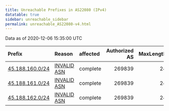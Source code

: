```yaml
---
title: Unreachable Prefixes in AS22080 (IPv4)
datatable: true
sidebar: unreachable_sidebar
permalink: unreachable_AS22080-v4.html
---
```


Data as of 2020-12-06 15:35:00 UTC


<div class="datatable-begin"></div>

| Prefix                                                   | Reason                                                                                                 | affected   |   Authorized AS |   MaxLength | Anchor                                         |   unreachable /24s |
|:---------------------------------------------------------|:-------------------------------------------------------------------------------------------------------|:-----------|----------------:|------------:|:-----------------------------------------------|-------------------:|
| [45.188.160.0/24](https://stat.ripe.net/45.188.160.0/24) | [INVALID ASN](https://rpki-validator.ripe.net/announcement-preview?asn=AS22080&prefix=45.188.160.0/24) | complete   |          269839 |          24 | [LACNIC](unreachable_LACNIC_RPKI_Root-v4.html) |                  1 |
| [45.188.161.0/24](https://stat.ripe.net/45.188.161.0/24) | [INVALID ASN](https://rpki-validator.ripe.net/announcement-preview?asn=AS22080&prefix=45.188.161.0/24) | complete   |          269839 |          24 | [LACNIC](unreachable_LACNIC_RPKI_Root-v4.html) |                  1 |
| [45.188.162.0/24](https://stat.ripe.net/45.188.162.0/24) | [INVALID ASN](https://rpki-validator.ripe.net/announcement-preview?asn=AS22080&prefix=45.188.162.0/24) | complete   |          269839 |          24 | [LACNIC](unreachable_LACNIC_RPKI_Root-v4.html) |                  1 |

<div class="datatable-end"></div>